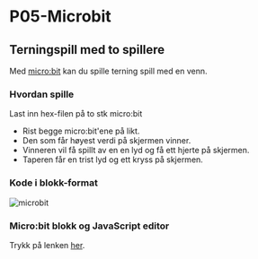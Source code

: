 # P05-Microbit

## Terningspill med to spillere
Med [micro:bit](http://microbit.org/no/) kan du spille terning spill med en venn.

### Hvordan spille
Last inn hex-filen på to stk micro:bit
 - Rist begge micro:bit'ene på likt. 
 - Den som får høyest verdi på skjermen vinner. 
 - Vinneren vil få spillt av en en lyd og få ett hjerte på skjermen.
 - Taperen får en trist lyd og ett kryss på skjermen.

### Kode i blokk-format
![microbit](https://github.com/h181192/P05-Microbit/blob/master/posters/blokkformat.png?raw=true)


### Micro:bit blokk og JavaScript editor
Trykk på lenken [her](https://pxt.microbit.org/?lang=no).
